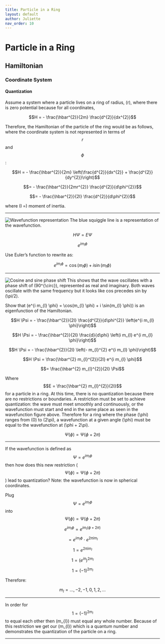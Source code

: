 ```yaml
---
title: Particle in a Ring
layout: default
author: Juliette 
nav_order: 10
---
```


# Particle in a Ring
## Hamiltonian
### Coordinate System
#### Quantization

Assume a system where a particle lives on a ring of radius, \(r\), where there is zero potential because for all coordinates, 

$$H = - \frac{\hbar^{2}}{2m} \frac{d^{2}}{dx^{2}}$$  

Therefore, the Hamiltonian of the particle of the ring would be as follows, where the coordinate system is not represented in terms of $$r$$ and $$\phi$$:  

$$H = - \frac{\hbar^{2}}{2m} \left(\frac{d^{2}}{dx^{2}} + \frac{d^{2}}{dy^{2}}\right)$$  

$$= - \frac{\hbar^{2}}{2mr^{2}} \frac{d^{2}}{d\phi^{2}}$$  

$$= - \frac{\hbar^{2}}{2I} \frac{d^{2}}{d\phi^{2}}$$  

where \(I =\) moment of inertia.  

---
![Wavefunction representation](assets/wavefunction.png)
The blue squiggle line is a representation of the wavefunction.  

$$H \Psi = E \Psi$$  

$$e^{i m_{l} \phi}$$  

Use Euler’s function to rewrite as:  

$$e^{i m_{l} \phi} = \cos(m_{l} \phi) + i \sin(m_{l} \phi)$$  

---
![Cosine and sine phase shift](assets/phase_shift.png)
This shows that the wave oscillates with a phase shift of \(90^{\circ}\), represented as real and imaginary. Both waves oscillate with the same frequency but it looks like cos precedes sin by \(\pi/2\).  

Show that \(e^{i m_{l} \phi} = \cos(m_{l} \phi) + i \sin(m_{l} \phi)\) is an eigenfunction of the Hamiltonian.  

$$H \Psi = - \frac{\hbar^{2}}{2I} \frac{d^{2}}{d\phi^{2}} \left(e^{i m_{l} \phi}\right)$$  

$$H \Psi = - \frac{\hbar^{2}}{2I} \frac{d}{d\phi} \left(i m_{l} e^{i m_{l} \phi}\right)$$  

$$H \Psi = - \frac{\hbar^{2}}{2I} \left(- m_{l}^{2} e^{i m_{l} \phi}\right)$$  

$$H \Psi = \frac{\hbar^{2} m_{l}^{2}}{2I} e^{i m_{l} \phi}$$  

$$= \frac{\hbar^{2} m_{l}^{2}}{2I} \Psi$$  

Where  $$E = \frac{\hbar^{2} m_{l}^{2}}{2I}$$ for a particle in a ring. At this time, there is no quantization because there are no restrictions or boundaries. A restriction must be set to achieve quantization: the wave must meet smoothly and continuously, or the wavefunction must start and end in the same place as seen in the wavefunction figure above. Therefore for a ring where the phase \(\phi\) ranges from \(0\) to \(2\pi\), a wavefunction at a given angle \(\phi\) must be equal to the wavefunction at \(\phi + 2\pi\).  

$$\Psi(\phi) = \Psi(\phi + 2\pi)$$  

---

If the wavefunction is defined as $$\Psi = e^{i m_{l} \phi}$$ then how does this new restriction ($$\Psi(\phi) = \Psi(\phi + 2\pi)$$) lead to quantization? Note: the wavefunction is now in spherical coordinates. 

Plug $$\Psi = e^{i m_{l} \phi}$$ into $$\Psi(\phi) = \Psi(\phi + 2\pi)$$  

$$e^{i m_{l} \phi} = e^{i m_{l} (\phi + 2\pi)}$$  

$$= e^{i m_{l} \phi} \cdot e^{2\pi i m_{l}}$$  

$$1 = e^{2\pi i m_{l}}$$  

$$1= (e^{i \pi})^{2 m_{l}}$$  

$$1= (-1)^{2 m_{l}}$$  

Therefore:  

$$m_{l} = ..., -2, -1, 0, 1, 2, ...$$  

---

In order for $$1= (-1)^{2 m_{l}}$$ to equal each other then \(m_{l}\) must equal any whole number. Because of this restriction we get our \(m_{l}\) which is a quantum number and demonstrates the quantization of the particle on a ring.  

---
